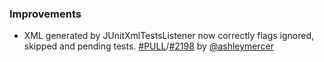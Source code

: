 ### Improvements

- XML generated by JUnitXmlTestsListener now correctly flags ignored, skipped and pending tests. [#PULL][PULL]/[#2198][2198] by [@ashleymercer][@ashleymercer]

  [PULL]: https://github.com/sbt/sbt/pull/PULL
  [2198]: https://github.com/sbt/sbt/issues/2198
  [@ashleymercer]: https://github.com/ashleymercer
